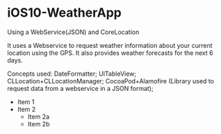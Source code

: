 # iOS10-WeatherApp
Using a WebService(JSON) and CoreLocation

It uses a Webservice to request weather information about your current location using the GPS.
It also provides weather forecasts for the next 6 days.

Concepts used:
DateFormatter;
UITableView;
CLLocation+CLLocationManager;
CocoaPod+Alamofire (Library used to request data from a webservice in a JSON format);

* Item 1
* Item 2
  * Item 2a
  * Item 2b
